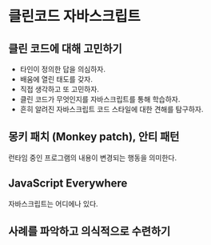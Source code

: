 # 클린코드 자바스크립트

## 클린 코드에 대해 고민하기

- 타인이 정의한 답을 의심하자.
- 배움에 열린 태도를 갖자.
- 직접 생각하고 또 고민하자.
- 클린 코드가 무엇인지를 자바스크립트를 통해 학습하자.
- 흔히 알려진 자바스크립트 코드 스타일에 대한 견해를 탐구하자.

## 몽키 패치 (Monkey patch), 안티 패턴

런타임 중인 프로그램의 내용이 변경되는 행동을 의미한다.

## JavaScript Everywhere

자바스크립트는 어디에나 있다.

## 사례를 파악하고 의식적으로 수련하기
